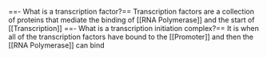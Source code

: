 ==- What is a transcription factor?==
	Transcription factors are a collection of proteins that mediate the binding of [[RNA Polymerase]] and the start of [[Transcription]]
==- What is a transcription initiation complex?==
	It is when all of the transcription factors have bound to the [[Promoter]] and then the [[RNA Polymerase]] can bind